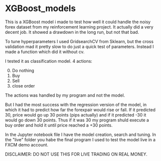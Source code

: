 # XGBoost_models

This is a XGBoost model i made to test how well it could handle the noisy forex dataset from my reinforcement learning project. It actually did a very decent job. It showed a drawdown in the long run, but not that bad.

To tune hyperparameters I used GridsearchCV from Sklearn, but the cross validation mad it pretty slow to do just a quick test of parameters. Instead I made a function which did it without cv.

I tested it as classification model. 4 actions:
 
 0. Do nothing
 1. Buy
 2. Sell
 3. close order
 
The actions was handled by my program and not the model.

But I had the most success with the regression version of the model, in which it had to predict how far the forexpair would rise or fall. If it predicted 30, price would go up 30 points (pips actually) and if it predicted -30 it would go down 30 points. Thus if it was 30 my program shuld execute a buy order and hold it until price reached a +30 points.

In the Jupyter notebook file I have the model creation, search and tuning.
In the "live" folder you habe the final program I used to test the model live in a FXCM demo account.

DISCLAIMER: DO NOT USE THIS FOR LIVE TRADING ON REAL MONEY.
